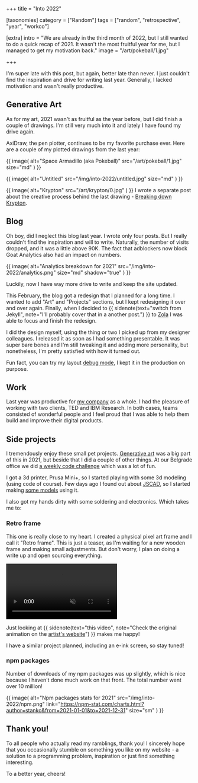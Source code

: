 +++
title = "Into <span>2022</span>"

[taxonomies]
category = ["Random"]
tags = ["random", "retrospective", "year", "workco"]

[extra]
intro = "We are already in the third month of 2022, but I still wanted to do a quick recap of 2021. It wasn't the most fruitful year for me, but I managed to get my motivation back."
image = "/art/pokeball/1.jpg"

+++

I'm super late with this post, but again, better late than never. I just couldn't find the inspiration and drive for writing last year. Generally, I lacked motivation and wasn't really productive.

<!-- more -->

## Generative Art

As for my art, 2021 wasn't as fruitful as the year before, but I did finish a couple of drawings. I'm still very much into it and lately I have found my drive again.

AxiDraw, the pen plotter, continues to be my favorite purchase ever. Here are a couple of my plotted drawings from the last year:

{{ image(
  alt="Space Armadillo (aka Pokeball)"
  src="/art/pokeball/1.jpg"
  size="md"
) }}

{{ image(
  alt="Untitled"
  src="/img/into-2022/untitled.jpg"
  size="md"
) }}

{{ image(
  alt="Krypton"
  src="/art/krypton/0.jpg"
) }}
I wrote a separate post about the creative process behind the last drawing - [Breaking down Krypton](/blog/breaking-down-krypton/).

## Blog

Oh boy, did I neglect this blog last year. I wrote only four posts. But I really couldn't find the inspiration and will to write. Naturally, the number of visits dropped, and it was a little above 90K. The fact that adblockers now block Goat Analytics also had an impact on numbers.

{{ image(
  alt="Analytics breakdown for 2021"
  src="/img/into-2022/analytics.png"
  size="md"
  shadow="true"
) }}


Luckily, now I have way more drive to write and keep the site updated.

This February, the blog got a redesign that I planned for a long time. I wanted to add "Art" and "Projects" sections, but I kept redesigning it over and over again. Finally, when I decided to {{ sidenote(text="switch from Jekyll", note="I'll probably cover that in a another post.") }} to [Zola](https://www.getzola.org/) I was able to focus and finish the redesign.

I did the design myself, using the thing or two I picked up from my designer colleagues. I released it as soon as I had something presentable. It was super bare bones and I'm still tweaking it and adding more personality, but nonetheless, I'm pretty satisfied with how it turned out.

Fun fact, you can try my layout <a href="#debug">debug mode</a>, I kept it in the production on purpose.


## Work

Last year was productive for [my company](https://work.co) as a whole. I had the pleasure of working with two clients, TED and IBM Research. In both cases, teams consisted of wonderful people and I feel proud that I was able to help them build and improve their digital products.


## Side projects

I tremendously enjoy these small pet projects. [Generative art](/archive/#generative) was a big part of this in 2021, but beside that I did a couple of other things. At our Belgrade office we did [a weekly code challenge](/blog/weekly-code-challenge-spring-2021/) which was a lot of fun.

I got a 3d printer, Prusa Mini+, so I started playing with some 3d modeling (using code of course). Few days ago I found out about [JSCAD](https://github.com/jscad/OpenJSCAD.org), so I started making [some models](https://github.com/Stanko/jscad-models) using it.

I also got my hands dirty with some soldering and electronics. Which takes me to:

### Retro frame

This one is really close to my heart. I created a physical pixel art frame and I call it "Retro frame". This is just a teaser, as I'm waiting for a new wooden frame and making small adjustments. But don't worry, I plan on doing a write up and open sourcing everything.

<video class="video video--shadow" playsinline loop src="/img/into-2022/mario.mov#t=0.001" controls muted></video>

Just looking at {{ sidenote(text="this video", note="Check the original animation on the [artist's website](https://rephil.dribbble.com/)") }} makes me happy!

I have a similar project planned, including an e-ink screen, so stay tuned!

### npm packages

Number of downloads of my npm packages was up slightly, which is nice because I haven't done much work on that front. The total number went over 10 million!

{{ image(
  alt="Npm packages stats for 2021"
  src="/img/into-2022/npm.png"
  link="https://npm-stat.com/charts.html?author=stanko&from=2021-01-01&to=2021-12-31"
  size="sm"
) }}


## Thank you!

To all people who actually read my ramblings, thank you! I sincerely hope that you occasionally  stumble on something you like on my website - a solution to a programming problem, inspiration or just find  something interesting.

To a better year, cheers!
